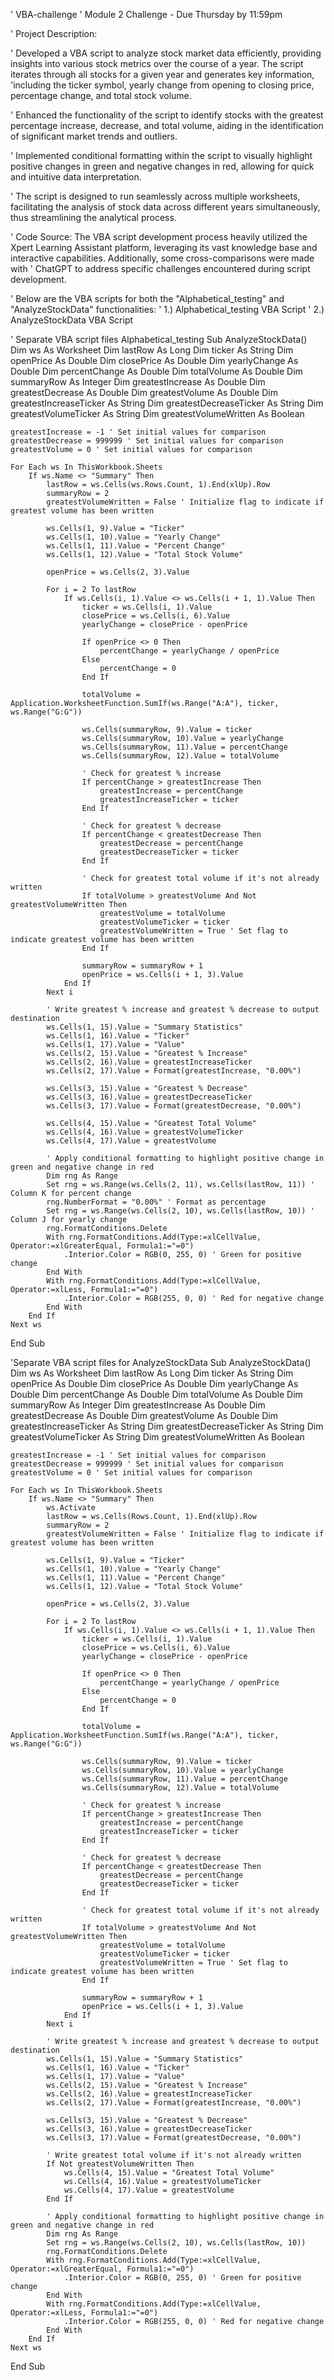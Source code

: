 ' VBA-challenge
' Module 2 Challenge - Due Thursday by 11:59pm

' Project Description:

' Developed a VBA script to analyze stock market data efficiently, providing insights into various stock metrics over the course of a year. The script iterates through all stocks for a given year and generates key information, 'including the ticker symbol, yearly change from opening to closing price, percentage change, and total stock volume.

' Enhanced the functionality of the script to identify stocks with the greatest percentage increase, decrease, and total volume, aiding in the identification of significant market trends and outliers.

' Implemented conditional formatting within the script to visually highlight positive changes in green and negative changes in red, allowing for quick and intuitive data interpretation.

' The script is designed to run seamlessly across multiple worksheets, facilitating the analysis of stock data across different years simultaneously, thus streamlining the analytical process.

' Code Source: The VBA script development process heavily utilized the Xpert Learning Assistant platform, leveraging its vast knowledge base and interactive capabilities. Additionally, some cross-comparisons were made with ' ChatGPT to address specific challenges encountered during script development.

' Below are the VBA scripts for both the "Alphabetical_testing" and "AnalyzeStockData" functionalities:
' 1.) Alphabetical_testing VBA Script
' 2.) AnalyzeStockData VBA Script

' Separate VBA script files Alphabetical_testing
Sub AnalyzeStockData()
    Dim ws As Worksheet
    Dim lastRow As Long
    Dim ticker As String
    Dim openPrice As Double
    Dim closePrice As Double
    Dim yearlyChange As Double
    Dim percentChange As Double
    Dim totalVolume As Double
    Dim summaryRow As Integer
    Dim greatestIncrease As Double
    Dim greatestDecrease As Double
    Dim greatestVolume As Double
    Dim greatestIncreaseTicker As String
    Dim greatestDecreaseTicker As String
    Dim greatestVolumeTicker As String
    Dim greatestVolumeWritten As Boolean
    
    greatestIncrease = -1 ' Set initial values for comparison
    greatestDecrease = 999999 ' Set initial values for comparison
    greatestVolume = 0 ' Set initial values for comparison
    
    For Each ws In ThisWorkbook.Sheets
        If ws.Name <> "Summary" Then
            lastRow = ws.Cells(ws.Rows.Count, 1).End(xlUp).Row
            summaryRow = 2
            greatestVolumeWritten = False ' Initialize flag to indicate if greatest volume has been written
           
            ws.Cells(1, 9).Value = "Ticker"
            ws.Cells(1, 10).Value = "Yearly Change"
            ws.Cells(1, 11).Value = "Percent Change"
            ws.Cells(1, 12).Value = "Total Stock Volume"
           
            openPrice = ws.Cells(2, 3).Value
           
            For i = 2 To lastRow
                If ws.Cells(i, 1).Value <> ws.Cells(i + 1, 1).Value Then
                    ticker = ws.Cells(i, 1).Value
                    closePrice = ws.Cells(i, 6).Value
                    yearlyChange = closePrice - openPrice
                   
                    If openPrice <> 0 Then
                        percentChange = yearlyChange / openPrice
                    Else
                        percentChange = 0
                    End If
                   
                    totalVolume = Application.WorksheetFunction.SumIf(ws.Range("A:A"), ticker, ws.Range("G:G"))
                   
                    ws.Cells(summaryRow, 9).Value = ticker
                    ws.Cells(summaryRow, 10).Value = yearlyChange
                    ws.Cells(summaryRow, 11).Value = percentChange
                    ws.Cells(summaryRow, 12).Value = totalVolume
                   
                    ' Check for greatest % increase
                    If percentChange > greatestIncrease Then
                        greatestIncrease = percentChange
                        greatestIncreaseTicker = ticker
                    End If
                   
                    ' Check for greatest % decrease
                    If percentChange < greatestDecrease Then
                        greatestDecrease = percentChange
                        greatestDecreaseTicker = ticker
                    End If
                   
                    ' Check for greatest total volume if it's not already written
                    If totalVolume > greatestVolume And Not greatestVolumeWritten Then
                        greatestVolume = totalVolume
                        greatestVolumeTicker = ticker
                        greatestVolumeWritten = True ' Set flag to indicate greatest volume has been written
                    End If
                   
                    summaryRow = summaryRow + 1
                    openPrice = ws.Cells(i + 1, 3).Value
                End If
            Next i
           
            ' Write greatest % increase and greatest % decrease to output destination
            ws.Cells(1, 15).Value = "Summary Statistics"
            ws.Cells(1, 16).Value = "Ticker"
            ws.Cells(1, 17).Value = "Value"
            ws.Cells(2, 15).Value = "Greatest % Increase"
            ws.Cells(2, 16).Value = greatestIncreaseTicker
            ws.Cells(2, 17).Value = Format(greatestIncrease, "0.00%")
           
            ws.Cells(3, 15).Value = "Greatest % Decrease"
            ws.Cells(3, 16).Value = greatestDecreaseTicker
            ws.Cells(3, 17).Value = Format(greatestDecrease, "0.00%")
           
            ws.Cells(4, 15).Value = "Greatest Total Volume"
            ws.Cells(4, 16).Value = greatestVolumeTicker
            ws.Cells(4, 17).Value = greatestVolume
            
            ' Apply conditional formatting to highlight positive change in green and negative change in red
            Dim rng As Range
            Set rng = ws.Range(ws.Cells(2, 11), ws.Cells(lastRow, 11)) ' Column K for percent change
            rng.NumberFormat = "0.00%" ' Format as percentage
            Set rng = ws.Range(ws.Cells(2, 10), ws.Cells(lastRow, 10)) ' Column J for yearly change
            rng.FormatConditions.Delete
            With rng.FormatConditions.Add(Type:=xlCellValue, Operator:=xlGreaterEqual, Formula1:="=0")
                .Interior.Color = RGB(0, 255, 0) ' Green for positive change
            End With
            With rng.FormatConditions.Add(Type:=xlCellValue, Operator:=xlLess, Formula1:="=0")
                .Interior.Color = RGB(255, 0, 0) ' Red for negative change
            End With
        End If
    Next ws
End Sub

'Separate VBA script files for AnalyzeStockData
Sub AnalyzeStockData()
    Dim ws As Worksheet
    Dim lastRow As Long
    Dim ticker As String
    Dim openPrice As Double
    Dim closePrice As Double
    Dim yearlyChange As Double
    Dim percentChange As Double
    Dim totalVolume As Double
    Dim summaryRow As Integer
    Dim greatestIncrease As Double
    Dim greatestDecrease As Double
    Dim greatestVolume As Double
    Dim greatestIncreaseTicker As String
    Dim greatestDecreaseTicker As String
    Dim greatestVolumeTicker As String
    Dim greatestVolumeWritten As Boolean
    
    greatestIncrease = -1 ' Set initial values for comparison
    greatestDecrease = 999999 ' Set initial values for comparison
    greatestVolume = 0 ' Set initial values for comparison
    
    For Each ws In ThisWorkbook.Sheets
        If ws.Name <> "Summary" Then
            ws.Activate
            lastRow = ws.Cells(Rows.Count, 1).End(xlUp).Row
            summaryRow = 2
            greatestVolumeWritten = False ' Initialize flag to indicate if greatest volume has been written
           
            ws.Cells(1, 9).Value = "Ticker"
            ws.Cells(1, 10).Value = "Yearly Change"
            ws.Cells(1, 11).Value = "Percent Change"
            ws.Cells(1, 12).Value = "Total Stock Volume"
           
            openPrice = ws.Cells(2, 3).Value
           
            For i = 2 To lastRow
                If ws.Cells(i, 1).Value <> ws.Cells(i + 1, 1).Value Then
                    ticker = ws.Cells(i, 1).Value
                    closePrice = ws.Cells(i, 6).Value
                    yearlyChange = closePrice - openPrice
                   
                    If openPrice <> 0 Then
                        percentChange = yearlyChange / openPrice
                    Else
                        percentChange = 0
                    End If
                   
                    totalVolume = Application.WorksheetFunction.SumIf(ws.Range("A:A"), ticker, ws.Range("G:G"))
                   
                    ws.Cells(summaryRow, 9).Value = ticker
                    ws.Cells(summaryRow, 10).Value = yearlyChange
                    ws.Cells(summaryRow, 11).Value = percentChange
                    ws.Cells(summaryRow, 12).Value = totalVolume
                   
                    ' Check for greatest % increase
                    If percentChange > greatestIncrease Then
                        greatestIncrease = percentChange
                        greatestIncreaseTicker = ticker
                    End If
                   
                    ' Check for greatest % decrease
                    If percentChange < greatestDecrease Then
                        greatestDecrease = percentChange
                        greatestDecreaseTicker = ticker
                    End If
                   
                    ' Check for greatest total volume if it's not already written
                    If totalVolume > greatestVolume And Not greatestVolumeWritten Then
                        greatestVolume = totalVolume
                        greatestVolumeTicker = ticker
                        greatestVolumeWritten = True ' Set flag to indicate greatest volume has been written
                    End If
                   
                    summaryRow = summaryRow + 1
                    openPrice = ws.Cells(i + 1, 3).Value
                End If
            Next i
           
            ' Write greatest % increase and greatest % decrease to output destination
            ws.Cells(1, 15).Value = "Summary Statistics"
            ws.Cells(1, 16).Value = "Ticker"
            ws.Cells(1, 17).Value = "Value"
            ws.Cells(2, 15).Value = "Greatest % Increase"
            ws.Cells(2, 16).Value = greatestIncreaseTicker
            ws.Cells(2, 17).Value = Format(greatestIncrease, "0.00%")
           
            ws.Cells(3, 15).Value = "Greatest % Decrease"
            ws.Cells(3, 16).Value = greatestDecreaseTicker
            ws.Cells(3, 17).Value = Format(greatestDecrease, "0.00%")
           
            ' Write greatest total volume if it's not already written
            If Not greatestVolumeWritten Then
                ws.Cells(4, 15).Value = "Greatest Total Volume"
                ws.Cells(4, 16).Value = greatestVolumeTicker
                ws.Cells(4, 17).Value = greatestVolume
            End If
            
            ' Apply conditional formatting to highlight positive change in green and negative change in red
            Dim rng As Range
            Set rng = ws.Range(ws.Cells(2, 10), ws.Cells(lastRow, 10))
            rng.FormatConditions.Delete
            With rng.FormatConditions.Add(Type:=xlCellValue, Operator:=xlGreaterEqual, Formula1:="=0")
                .Interior.Color = RGB(0, 255, 0) ' Green for positive change
            End With
            With rng.FormatConditions.Add(Type:=xlCellValue, Operator:=xlLess, Formula1:="=0")
                .Interior.Color = RGB(255, 0, 0) ' Red for negative change
            End With
        End If
    Next ws
End Sub
